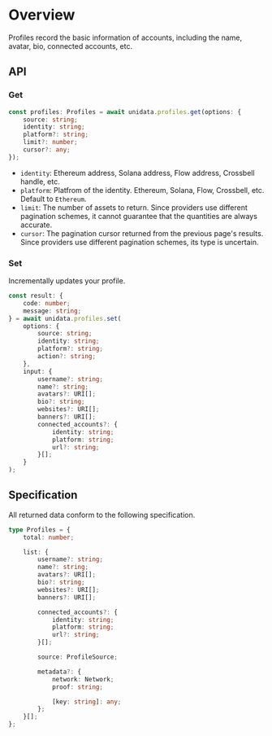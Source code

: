 # Overview

<Logos type="Profiles" />

Profiles record the basic information of accounts, including the name, avatar, bio, connected accounts, etc.

## API

### Get

```ts
const profiles: Profiles = await unidata.profiles.get(options: {
    source: string;
    identity: string;
    platform?: string;
    limit?: number;
    cursor?: any;
});
```

-   `identity`: Ethereum address, Solana address, Flow address, Crossbell handle, etc.
-   `platform`: Platfrom of the identity. Ethereum, Solana, Flow, Crossbell, etc. Default to `Ethereum`.
-   `limit`: The number of assets to return. Since providers use different pagination schemes, it cannot guarantee that the quantities are always accurate.
-   `cursor`: The pagination cursor returned from the previous page's results. Since providers use different pagination schemes, its type is uncertain.

### Set

Incrementally updates your profile.

```ts
const result: {
    code: number;
    message: string;
} = await unidata.profiles.set(
    options: {
        source: string;
        identity: string;
        platform?: string;
        action?: string;
    },
    input: {
        username?: string;
        name?: string;
        avatars?: URI[];
        bio?: string;
        websites?: URI[];
        banners?: URI[];
        connected_accounts?: {
            identity: string;
            platform: string;
            url?: string;
        }[];
    }
);
```

## Specification

All returned data conform to the following specification.

```ts
type Profiles = {
    total: number;

    list: {
        username?: string;
        name?: string;
        avatars?: URI[];
        bio?: string;
        websites?: URI[];
        banners?: URI[];

        connected_accounts?: {
            identity: string;
            platform: string;
            url?: string;
        }[];

        source: ProfileSource;

        metadata?: {
            network: Network;
            proof: string;

            [key: string]: any;
        };
    }[];
};
```
